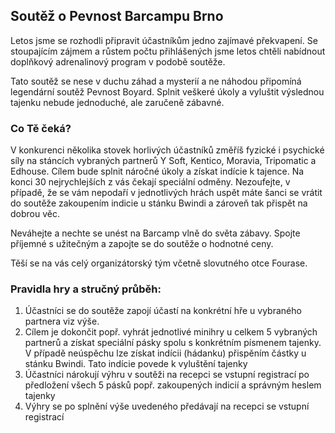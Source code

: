 Soutěž o Pevnost Barcampu Brno
------------------------------
Letos jsme se rozhodli připravit účastníkům jedno zajímavé překvapení. Se stoupajícím zájmem a růstem počtu přihlášených jsme letos chtěli nabídnout doplňkový adrenalinový program v podobě soutěže.

Tato soutěž se nese v duchu záhad a mysterií a ne náhodou připomíná legendární soutěž Pevnost Boyard. Splnit veškeré úkoly a vyluštit výslednou tajenku nebude jednoduché, ale zaručeně zábavné. 

### Co Tě čeká?

V konkurenci několika stovek horlivých účastníků změříš fyzické i psychické síly na stáncích vybraných partnerů Y Soft, Kentico, Moravia, Tripomatic a Edhouse. Cílem bude splnit náročné úkoly a získat indície k tajence. Na konci 30 nejrychlejších z vás čekají speciální odměny. Nezoufejte, v případě, že se vám nepodaří v jednotlivých hrách uspět máte šanci se vrátit do soutěže zakoupením indicie u stánku Bwindi a zároveň tak přispět na dobrou věc.

Neváhejte a nechte se unést na Barcamp vlně do světa zábavy. Spojte příjemné s užitečným a zapojte se do soutěže o hodnotné ceny.

Těší se na vás celý organizátorský tým včetně slovutného otce Fourase.

### Pravidla hry a stručný průběh:

 1. Účastníci se do soutěže zapojí účastí na konkrétní hře u vybraného partnera viz výše. 
 2. Cílem je dokončit popř. vyhrát jednotlivé minihry u celkem 5 vybraných partnerů a získat speciální pásky spolu s konkrétním písmenem tajenky. V případě neúspěchu lze získat indícii (hádanku) přispěním částky u stánku Bwindi. Tato indície povede k vyluštění tajenky
 3. Účastníci nárokují výhru v soutěži na recepci se vstupní registrací po předložení všech 5 pásků popř. zakoupených indicií a správným heslem tajenky
 4. Výhry se po splnění výše uvedeného předávají na recepci se vstupní registrací
